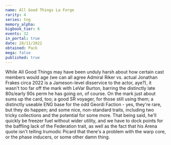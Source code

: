 ```yaml
---
name: All Good Things La Forge
rarity: 4
series: tng
memory_alpha:
bigbook_tier: 6
events: 32
in_portal: true
date: 28/11/2022
obtained: Pack
mega: false
published: true
---
```


While All Good Things may have been unduly harsh about how certain cast members would age (we can all agree Admiral Riker vs. actual Jonathan Frakes circa 2022 is a Jameson-level disservice to the actor, aye?), it wasn't too far off the mark with LeVar Burton, barring the distinctly late 80s/early 90s perm he has going on, of course. On the mark just about sums up the card, too; a good SR voyager, for those still using them; a distinctly useable ENG base for the odd Geordi Faction - yes, they're rare, but they do happen; and some nice, non-standard traits, including two tricky collections and the potential for some more. That being said, he'll quickly be freezer fuel without wider utility, and we have to dock points for the baffling lack of the Federation trait, as well as the fact that his Arena quote isn't telling Irumodic Picard that there's a problem with the warp core, or the phase inducers, or some other damn thing.
